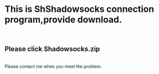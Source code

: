 <h1>This is ShShadowsocks connection program,provide download.</h1></br>
<h2><b>Please click Shadowsocks.zip</b></h2></br>
Please contact me when you meet the problem.
